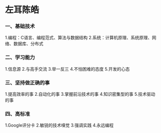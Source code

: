 
# 左耳陈皓

### 一、基础技术
1.编程：C语言、编程范式、算法与数据结构
2.系统：计算机原理、系统原理、网络、数据库、分布式

### 二、学习能力
1.信息源
2.与高手交流
3.举一反三
4.不怕困难的态度
5.开发的心态

### 三、坚持做正确的事
1.提高效率的事
2.自动化的事
3.掌握前沿技术的事
4.知识密集型的事
5.技术驱动的事

### 四、高标准
1.Google评分卡
2.敏锐的技术嗅觉
3.强调实践
4.永远编程
